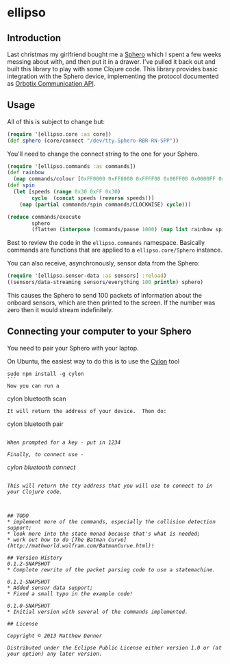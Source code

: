 # ellipso
## Introduction
Last christmas my girlfriend bought me a [Sphero](http://gosphero.com/) which I spent a few weeks
messing about with, and then put it in a drawer.  I've pulled it back out and built this library to
play with some Clojure code.  This library provides basic integration with the Sphero device,
implementing the protocol documented as [Orbotix Communication API](https://github.com/orbotix/DeveloperResources/blob/master/docs/Sphero_API_1.46.pdf?raw=true).

## Usage
All of this is subject to change but:

````clojure
(require '[ellipso.core :as core])
(def sphero (core/connect "/dev/tty.Sphero-RBR-RN-SPP"))
````

You'll need to change the connect string to the one for your Sphero.

````clojure
(require '[ellipso.commands :as commands])
(def rainbow
  (map commands/colour [0xFF0000 0xFF8000 0xFFFF00 0x00FF00 0x0000FF 0x8000FF 0xFF00FF]))
(def spin
  (let [speeds (range 0x30 0xFF 0x30)
        cycle  (concat speeds (reverse speeds))]
    (map (partial commands/spin commands/CLOCKWISE) cycle)))

(reduce commands/execute
        sphero
        (flatten (interpose (commands/pause 1000) (map list rainbow spin))))
````

Best to review the code in the `ellipso.commands` namespace.  Basically commands
are functions that are applied to a `ellipso.core/Sphero` instance.

You can also receive, asynchronously, sensor data from the Sphero:

````clojure
(require '[ellipso.sensor-data :as sensors] :reload)
((sensors/data-streaming sensors/everything 100 println) sphero)
````

This causes the Sphero to send 100 packets of information about the onboard
sensors, which are then printed to the screen.  If the number was zero then
it would stream indefinitely.


## Connecting your computer to your Sphero
You need to pair your Sphero with your laptop.

On Ubuntu, the easiest way to do this is to use the [Cylon](https://www.npmjs.org/package/cylon-sphero) tool

````
sudo npm install -g cylon
```
Now you can run a 
````
cylon bluetooth scan
````
It will return the address of your device.  Then do:

````
cylon bluetooth pair <address>
````

When prompted for a key - put in 1234

Finally, to connect use -
````
cylon bluetooth connect <address>
````

This will return the tty address that you will use to connect to in
your Clojure code.



## TODO
* implement more of the commands, especially the collision detection support;
* look more into the state monad because that's what is needed;
* work out how to do [The Batman Curve](http://mathworld.wolfram.com/BatmanCurve.html)!

## Version History
0.1.2-SNAPSHOT
* Complete rewrite of the packet parsing code to use a statemachine.

0.1.1-SNAPSHOT
* Added sensor data support;
* Fixed a small typo in the example code!

0.1.0-SNAPSHOT
* Initial version with several of the commands implemented.

## License

Copyright © 2013 Matthew Denner

Distributed under the Eclipse Public License either version 1.0 or (at your option) any later version.
